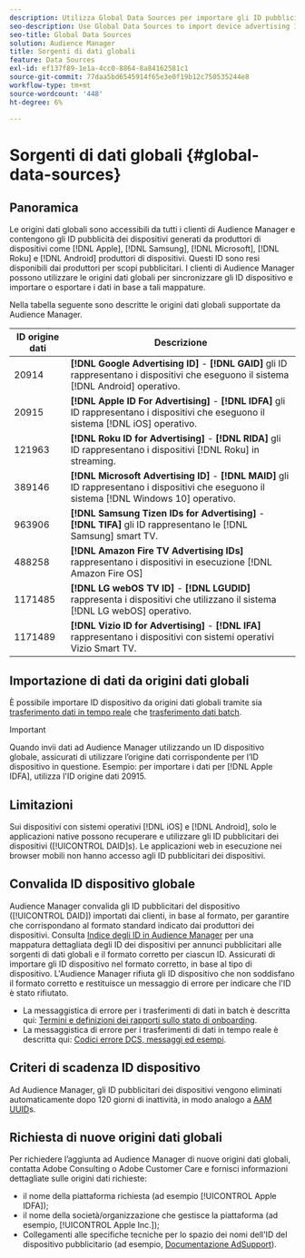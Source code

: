 ```yaml
---
description: Utilizza Global Data Sources per importare gli ID pubblicitari dei dispositivi.
seo-description: Use Global Data Sources to import device advertising IDs.
seo-title: Global Data Sources
solution: Audience Manager
title: Sorgenti di dati globali
feature: Data Sources
exl-id: ef137f89-1e1a-4cc0-8864-8a84162581c1
source-git-commit: 77daa5bd6545914f65e3e0f19b12c750535244e8
workflow-type: tm+mt
source-wordcount: '448'
ht-degree: 6%

---
```


# Sorgenti di dati globali {#global-data-sources}

## Panoramica

Le origini dati globali sono accessibili da tutti i clienti di Audience Manager e contengono gli ID pubblicità dei dispositivi generati da produttori di dispositivi come [!DNL Apple], [!DNL Samsung], [!DNL Microsoft], [!DNL Roku] e [!DNL Android] produttori di dispositivi. Questi ID sono resi disponibili dai produttori per scopi pubblicitari. I clienti di Audience Manager possono utilizzare le origini dati globali per sincronizzare gli ID dispositivo e importare o esportare i dati in base a tali mappature.

Nella tabella seguente sono descritte le origini dati globali supportate da Audience Manager.

| ID origine dati | Descrizione |
|---|---|
| 20914 | **[!DNL Google Advertising ID]** -  **[!DNL GAID]** gli ID rappresentano i dispositivi che eseguono il sistema  [!DNL Android] operativo. |
| 20915 | **[!DNL Apple ID For Advertising]** -  **[!DNL IDFA]** gli ID rappresentano i dispositivi che eseguono il sistema  [!DNL iOS] operativo. |
| 121963 | **[!DNL Roku ID for Advertising]** -  **[!DNL RIDA]** gli ID rappresentano i dispositivi  [!DNL Roku] in streaming. |
| 389146 | **[!DNL Microsoft Advertising ID]** -  **[!DNL MAID]** gli ID rappresentano i dispositivi che eseguono il sistema  [!DNL Windows 10] operativo. |
| 963906 | **[!DNL Samsung Tizen IDs for Advertising]** -  **[!DNL TIFA]** gli ID rappresentano le  [!DNL Samsung] smart TV. |
| 488258 | **[!DNL Amazon Fire TV Advertising IDs]** rappresentano i dispositivi in esecuzione  [!DNL Amazon Fire OS] |
| 1171485 | **[!DNL LG webOS TV ID]** -  **[!DNL LGUDID]** rappresenta i dispositivi che utilizzano il sistema  [!DNL LG webOS] operativo. |
| 1171489 | **[!DNL Vizio ID for Advertising]** -  **[!DNL IFA]** rappresentano i dispositivi con sistemi operativi Vizio Smart TV. |

## Importazione di dati da origini dati globali

È possibile importare ID dispositivo da origini dati globali tramite sia [trasferimento dati in tempo reale](../integration/sending-audience-data/real-time-data-integration/real-time-data-transfer.md) che [trasferimento dati batch](../integration/sending-audience-data/batch-data-transfer-explained/batch-data-transfer-explained.md).

>[!IMPORTANT]
>
>Quando invii dati ad Audience Manager utilizzando un ID dispositivo globale, assicurati di utilizzare l’origine dati corrispondente per l’ID dispositivo in questione. Esempio: per importare i dati per [!DNL Apple IDFA], utilizza l&#39;ID origine dati 20915.

## Limitazioni

Sui dispositivi con sistemi operativi [!DNL iOS] e [!DNL Android], solo le applicazioni native possono recuperare e utilizzare gli ID pubblicitari dei dispositivi ([!UICONTROL DAID]s). Le applicazioni web in esecuzione nei browser mobili non hanno accesso agli ID pubblicitari dei dispositivi.

## Convalida ID dispositivo globale

Audience Manager convalida gli ID pubblicitari del dispositivo ([!UICONTROL DAID]) importati dai clienti, in base al formato, per garantire che corrispondano al formato standard indicato dai produttori dei dispositivi. Consulta [Indice degli ID in Audience Manager](../reference/ids-in-aam.md) per una mappatura dettagliata degli ID dei dispositivi per annunci pubblicitari alle sorgenti di dati globali e il formato corretto per ciascun ID. Assicurati di importare gli ID dispositivo nel formato corretto, in base al tipo di dispositivo. L&#39;Audience Manager rifiuta gli ID dispositivo che non soddisfano il formato corretto e restituisce un messaggio di errore per indicare che l&#39;ID è stato rifiutato.

* La messaggistica di errore per i trasferimenti di dati in batch è descritta qui: [Termini e definizioni dei rapporti sullo stato di onboarding](../reporting/onboarding-status-report.md#report-terms-conditions).
* La messaggistica di errore per i trasferimenti di dati in tempo reale è descritta qui: [Codici errore DCS, messaggi ed esempi](../api/dcs-intro/dcs-api-reference/dcs-error-codes.md).

## Criteri di scadenza ID dispositivo

Ad Audience Manager, gli ID pubblicitari dei dispositivi vengono eliminati automaticamente dopo 120 giorni di inattività, in modo analogo a [AAM UUID](../faq/faq-privacy.md)s.

## Richiesta di nuove origini dati globali

Per richiedere l’aggiunta ad Audience Manager di nuove origini dati globali, contatta Adobe Consulting o Adobe Customer Care e fornisci informazioni dettagliate sulle origini dati richieste:

* il nome della piattaforma richiesta (ad esempio [!UICONTROL Apple IDFA]);
* il nome della società/organizzazione che gestisce la piattaforma (ad esempio, [!UICONTROL Apple Inc.]);
* Collegamenti alle specifiche tecniche per lo spazio dei nomi dell&#39;ID del dispositivo pubblicitario (ad esempio, [Documentazione AdSupport](https://developer.apple.com/documentation/adsupport)).
